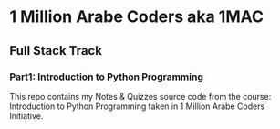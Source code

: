 # 1 Million Arabe Coders aka 1MAC 
## Full Stack Track
### Part1: Introduction to Python Programming
This repo contains my Notes &amp; Quizzes source code from the course: Introduction to Python Programming taken in 1 Million Arabe Coders Initiative.

